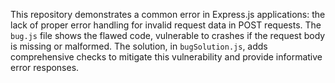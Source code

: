 This repository demonstrates a common error in Express.js applications: the lack of proper error handling for invalid request data in POST requests.  The `bug.js` file shows the flawed code, vulnerable to crashes if the request body is missing or malformed. The solution, in `bugSolution.js`, adds comprehensive checks to mitigate this vulnerability and provide informative error responses.